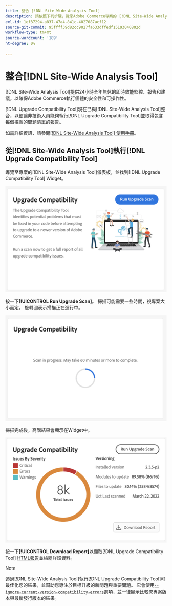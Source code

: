 ```yaml
---
title: 整合 [!DNL Site-Wide Analysis Tool]
description: 請依照下列步驟，從您Adobe Commerce專案的 [!DNL Site-Wide Analysis Tool] 儀表板擷取 [!DNL Upgrade Compatibility Tool] 報告。
exl-id: 1ef37294-a837-47a4-841c-4027087acf12
source-git-commit: 95ffff39d82cc9027fa633dffedf15193040802d
workflow-type: tm+mt
source-wordcount: '189'
ht-degree: 0%

---
```


# 整合[!DNL Site-Wide Analysis Tool]

[!DNL Site-Wide Analysis Tool]提供24小時全年無休的即時效能監控、報告和建議，以確保Adobe Commerce執行個體的安全性和可操作性。

[!DNL Upgrade Compatibility Tool]現在已與[!DNL Site-Wide Analysis Tool]整合，以便讓非技術人員能夠執行[!DNL Upgrade Compatibility Tool]並取得包含每個檔案的問題清單的[報告](../upgrade-compatibility-tool/reports.md)。

如需詳細資訊，請參閱[[!DNL Site-Wide Analysis Tool] 使用手冊](https://docs.magento.com/user-guide/reports/site-wide-analysis-tool.html)。

## 從[!DNL Site-Wide Analysis Tool]執行[!DNL Upgrade Compatibility Tool]

導覽至專案的[!DNL Site-Wide Analysis Tool]儀表板，並找到[!DNL Upgrade Compatibility Tool] Widget。

![UCT SWAT Widget — 初始](../../assets/upgrade-guide/uct-swat-initial.png)

按一下&#x200B;**[!UICONTROL Run Upgrade Scan]**。 掃描可能需要一些時間，視專案大小而定。 旋轉圖表示掃描正在進行中。

![UCT SWAT Widget — 進行中](../../assets/upgrade-guide/uct-swat-progress.png)

掃描完成後，高階結果會顯示在Widget中。

![UCT SWAT WIDGET — 結果](../../assets/upgrade-guide/uct-swat-results.png)

按一下&#x200B;**[!UICONTROL Download Report]**&#x200B;以擷取[!DNL Upgrade Compatibility Tool] [HTML報告](../upgrade-compatibility-tool/reports.md#html-report)並檢閱詳細資料。


>[!NOTE]
>
> 透過[!DNL Site-Wide Analysis Tool]執行[!DNL Upgrade Compatibility Tool]可最佳化您的結果，並幫助您專注於目標升級的新問題與重要問題。 它會使用[`--ignore-current-version-compatibility-errors`](run.md#optimize-your-results)選項，並一律顯示比較您專案版本與最新發行版本的結果。
